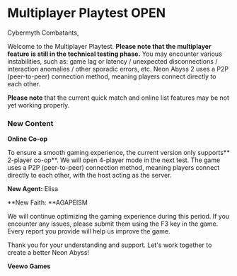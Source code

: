 # Multiplayer Playtest OPEN

Cybermyth Combatants,

Welcome to the Multiplayer Playtest. **Please note that the multiplayer feature is still in the technical testing phase.** You may encounter various instabilities, such as: game lag or latency / unexpected disconnections / interaction anomalies / other sporadic errors, etc. Neon Abyss 2 uses a P2P (peer-to-peer) connection method, meaning players connect directly to each other. 

**Please note** that the current quick match and online list features may be not yet working properly.

### New Content

**Online Co-op**

To ensure a smooth gaming experience, the current version only supports** 2-player co-op**. We will open 4-player mode in the next test. The game uses a P2P (peer-to-peer) connection method, meaning players connect directly to each other, with the host acting as the server.

**New Agent:**  Elisa

**New Faith:  **AGAPEISM

We will continue optimizing the gaming experience during this period. If you encounter any issues, please submit them using the F3 key in the game. Every report you provide will help us improve the game.

Thank you for your understanding and support. Let's work together to create a better Neon Abyss!

 

**Veewo Games**

